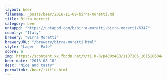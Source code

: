 ```yaml
---
layout: beer
filename: _posts/beer/2016-11-09-birra-moretti.md
title: Birra moretti
category: beer
untappd: "https://untappd.com/b/birra-moretti-birra-moretti/6347"
country: "Italy"
brewery: "Birra Moretti"
breweryURL: "/brewery/birra-moretti.html"
style: "Lager - Pale"
score: 6
img: https://scontent.xx.fbcdn.net/v/t1.0-0/p480x480/1187105_10151860442623745_1479905492_n.jpg?_nc_cat=0&oh=f5cf27ddde3eb44ab3c8490c69a983ac&oe=5B88C4DB
beer-date: "2013-08-18"
desc: "Nice and tasty"
permalink: /beer/:title.html
---
```

